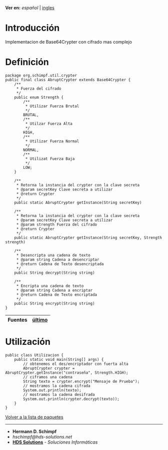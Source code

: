 **Ver en:** _español_ | [ingles](http://code.google.com/p/javaclassesrepository/wiki/AbruptCrypter?tm=6&wl=en)

# Introducción #
Implementacion de Base64Crypter con cifrado mas complejo
# Definición #
```
package org.schimpf.util.crypter
public final class AbruptCrypter extends Base64Crypter {
	/**
	 * Fuerza del cifrado
	 */
	public enum Strength {
		/**
		 * Utilizar Fuerza Brutal
		 */
		BRUTAL,
		/**
		 * Utilzar Fuerza Alta
		 */
		HIGH,
		/**
		 * Utilizar Fuerza Normal
		 */
		NORMAL,
		/**
		 * Utilizat Fuerza Baja
		 */
		LOW;
	}

	/**
	 * Retorna la instancia del crypter con la clave secreta
	 * @param secretKey Clave secreta a utilizar
	 * @return Crypter
	 */
	public static AbruptCrypter getInstance(String secretKey)

	/**
	 * Retorna la instancia del crypter con la clave secreta
	 * @param secretKey Clave secreta a utilizar
	 * @param strength Fuerza del cifrado
	 * @return Crypter
	 */
	public static AbruptCrypter getInstance(String secretKey, Strength strength)

	/**
	 * Desencripta una cadena de texto
	 * @param string Cadena a desencriptar
	 * @return Cadena de Texto desencriptada
	 */
	public String decrypt(String string)

	/**
	 * Encripta una cadena de texto
	 * @param string Cadena a encriptar
	 * @return Cadena de Texto encriptada
	 */
	public String encrypt(String string)
}
```
| **Fuentes** | [último](http://code.google.com/p/javaclassesrepository/source/browse/Trunk/util/src/org/schimpf/util/crypt/AbruptCrypter.java) |
|:------------|:--------------------------------------------------------------------------------------------------------------------------------|

# Utilización #
```
public class Utilizacion {
	public static void main(String[] args) {
		// obtenemos el des/encriptador con fuerta alta
		AbruptCrypter crypter = AbruptCrypter.getInstance("contraseña", Strength.HIGH);
		// ciframos una cadena
		String texto = crypter.encrypt("Mensaje de Prueba");
		// mostramos la cadena cifrada
		System.out.println(texto);
		// mostramos la cadena desifrada
		System.out.println(crypter.decrypt(texto));
	}
}
```

[Volver a la lista de paquetes](http://code.google.com/p/javaclassesrepository/wiki/packages?tm=6&wl=es)

---

  * **Hermann D. Schimpf**
  * _hschimpf@hds-solutions.net_
  * **[HDS Solutions](http://hds-solutions.net)** - _Soluciones Informáticas_